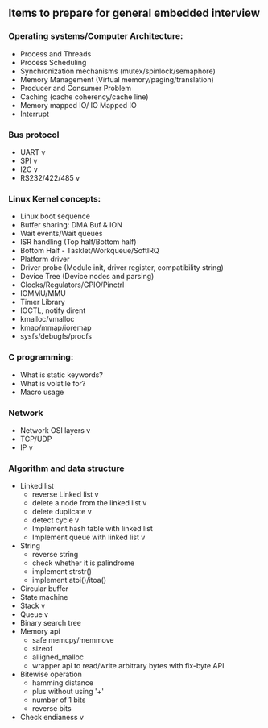 ## Items to prepare for general embedded interview


### Operating systems/Computer Architecture:
- Process and Threads
- Process Scheduling
- Synchronization mechanisms (mutex/spinlock/semaphore)
- Memory Management (Virtual memory/paging/translation)
- Producer and Consumer Problem
- Caching (cache coherency/cache line)
- Memory mapped IO/ IO Mapped IO
- Interrupt

### Bus protocol
- UART v
- SPI v
- I2C v
- RS232/422/485 v

### Linux Kernel concepts:
- Linux boot sequence
- Buffer sharing: DMA Buf & ION
- Wait events/Wait queues
- ISR handling (Top half/Bottom half)
- Bottom Half - Tasklet/Workqueue/SoftIRQ
- Platform driver
- Driver probe (Module init, driver register, compatibility string)
- Device Tree (Device nodes and parsing)
- Clocks/Regulators/GPIO/Pinctrl
- IOMMU/MMU
- Timer Library
- IOCTL, notify dirent
- kmalloc/vmalloc
- kmap/mmap/ioremap
- sysfs/debugfs/procfs

### C programming:
- What is static keywords?
- What is volatile for?
- Macro usage

### Network
- Network OSI layers v
- TCP/UDP 
- IP v

### Algorithm and data structure
- Linked list
  - reverse Linked list v
  - delete a node from the linked list v
  - delete duplicate v
  - detect cycle v
  - Implement hash table with linked list 
  - Implement queue with linked list v
- String
  - reverse string
  - check whether it is palindrome
  - implement strstr()
  - implement atoi()/itoa()
- Circular buffer
- State machine
- Stack v
- Queue v
- Binary search tree
- Memory api
  - safe memcpy/memmove
  - sizeof
  - alligned_malloc
  - wrapper api to read/write arbitrary bytes with fix-byte API
- Bitewise operation
  - hamming distance
  - plus without using '+'
  - number of 1 bits
  - reverse bits
- Check endianess v

